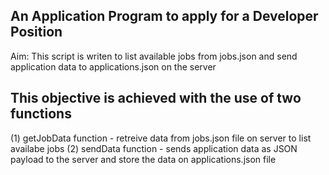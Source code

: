 ## An Application Program to apply for a Developer Position

Aim: This script is writen to list available jobs from jobs.json and send application data to applications.json on the server

## This objective is achieved with the use of two functions

(1) getJobData function - retreive data from jobs.json file on server to list availabe jobs 
(2) sendData function - sends application data as JSON payload to the server and store the data on applications.json file 

